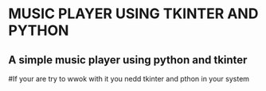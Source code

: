 # MUSIC PLAYER USING TKINTER AND PYTHON


## A simple music player using python and tkinter
#If your are try to wwok with it you nedd tkinter and pthon in your system
